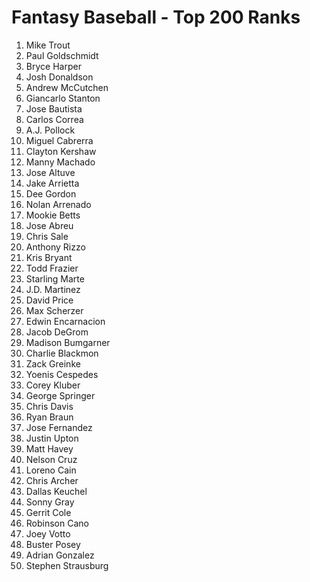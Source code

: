 # Fantasy Baseball - Top 200 Ranks

1. Mike Trout
2. Paul Goldschmidt
3. Bryce Harper
4. Josh Donaldson
5. Andrew McCutchen
6. Giancarlo Stanton
7. Jose Bautista
8. Carlos Correa
9. A.J. Pollock
10. Miguel Cabrerra
11. Clayton Kershaw
12. Manny Machado
13. Jose Altuve
14. Jake Arrietta
15. Dee Gordon
16. Nolan Arrenado
17. Mookie Betts
18. Jose Abreu
19. Chris Sale
20. Anthony Rizzo
21. Kris Bryant
22. Todd Frazier
23. Starling Marte
24. J.D. Martinez
25. David Price
26. Max Scherzer
27. Edwin Encarnacion
28. Jacob DeGrom
29. Madison Bumgarner
30. Charlie Blackmon
31. Zack Greinke
32. Yoenis Cespedes
33. Corey Kluber
34. George Springer
35. Chris Davis
36. Ryan Braun
37. Jose Fernandez
38. Justin Upton
39. Matt Havey
40. Nelson Cruz
41. Loreno Cain
42. Chris Archer
43. Dallas Keuchel
44. Sonny Gray
45. Gerrit Cole
46. Robinson Cano
47. Joey Votto
48. Buster Posey
49. Adrian Gonzalez
50. Stephen Strausburg


















